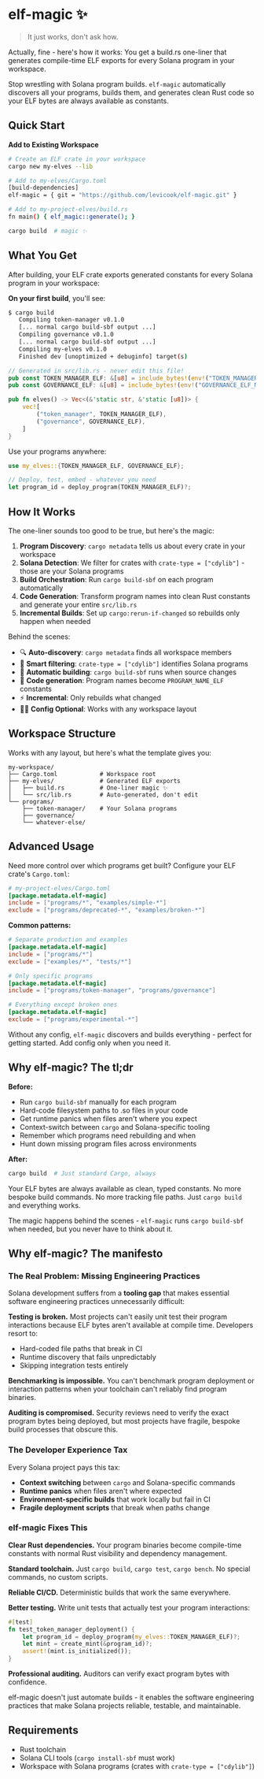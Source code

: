 # elf-magic ✨

> It just works, don't ask how.

Actually, fine - here's how it works: You get a build.rs one-liner that generates compile-time ELF exports for every Solana program in your workspace.

Stop wrestling with Solana program builds. `elf-magic` automatically discovers all your programs, builds them, and generates clean Rust code so your ELF bytes are always available as constants.

## Quick Start

<!--  FUTURE GOAL:
**Option 1: Start Fresh**

```bash
cargo install cargo-generate
cd my-workspace/
cargo generate levicook/elf-magic my-elves
cd my-elves
cargo build  # magic ✨
```

**Option 2: Add to Existing Workspace**

```bash
# Create an ELF crate in your workspace
cargo new my-elves --lib

# Add to my-elves/Cargo.toml
[build-dependencies]
elf-magic = "0.1"

# Add to my-project-elves/build.rs
fn main() { elf_magic::generate(); }

cargo build  # magic ✨
``` -->

**Add to Existing Workspace**

```bash
# Create an ELF crate in your workspace
cargo new my-elves --lib

# Add to my-elves/Cargo.toml
[build-dependencies]
elf-magic = { git = "https://github.com/levicook/elf-magic.git" }

# Add to my-project-elves/build.rs
fn main() { elf_magic::generate(); }

cargo build  # magic ✨
```

## What You Get

After building, your ELF crate exports generated constants for every Solana program in your workspace:

**On your first build**, you'll see:

```bash
$ cargo build
   Compiling token-manager v0.1.0
   [... normal cargo build-sbf output ...]
   Compiling governance v0.1.0
   [... normal cargo build-sbf output ...]
   Compiling my-elves v0.1.0
   Finished dev [unoptimized + debuginfo] target(s)
```

```rust
// Generated in src/lib.rs - never edit this file!
pub const TOKEN_MANAGER_ELF: &[u8] = include_bytes!(env!("TOKEN_MANAGER_ELF_MAGIC_PATH"));
pub const GOVERNANCE_ELF: &[u8] = include_bytes!(env!("GOVERNANCE_ELF_MAGIC_PATH"));

pub fn elves() -> Vec<(&'static str, &'static [u8])> {
    vec![
        ("token_manager", TOKEN_MANAGER_ELF),
        ("governance", GOVERNANCE_ELF),
    ]
}
```

Use your programs anywhere:

```rust
use my_elves::{TOKEN_MANAGER_ELF, GOVERNANCE_ELF};

// Deploy, test, embed - whatever you need
let program_id = deploy_program(TOKEN_MANAGER_ELF)?;
```

## How It Works

The one-liner sounds too good to be true, but here's the magic:

1. **Program Discovery**: `cargo metadata` tells us about every crate in your workspace
2. **Solana Detection**: We filter for crates with `crate-type = ["cdylib"]` - those are your Solana programs
3. **Build Orchestration**: Run `cargo build-sbf` on each program automatically
4. **Code Generation**: Transform program names into clean Rust constants and generate your entire `src/lib.rs`
5. **Incremental Builds**: Set up `cargo:rerun-if-changed` so rebuilds only happen when needed

Behind the scenes:

- 🔍 **Auto-discovery**: `cargo metadata` finds all workspace members
- 🎯 **Smart filtering**: `crate-type = ["cdylib"]` identifies Solana programs
- 🔨 **Automatic building**: `cargo build-sbf` runs when source changes
- 📝 **Code generation**: Program names become `PROGRAM_NAME_ELF` constants
- ⚡ **Incremental**: Only rebuilds what changed
- 🧙‍♂️ **Config Optional**: Works with any workspace layout

## Workspace Structure

Works with any layout, but here's what the template gives you:

```
my-workspace/
├── Cargo.toml            # Workspace root
├── my-elves/             # Generated ELF exports
│   ├── build.rs          # One-liner magic ✨
│   └── src/lib.rs        # Auto-generated, don't edit
└── programs/
    ├── token-manager/    # Your Solana programs
    ├── governance/
    └── whatever-else/
```

## Advanced Usage

Need more control over which programs get built? Configure your ELF crate's `Cargo.toml`:

```toml
# my-project-elves/Cargo.toml
[package.metadata.elf-magic]
include = ["programs/*", "examples/simple-*"]
exclude = ["programs/deprecated-*", "examples/broken-*"]
```

**Common patterns:**

```toml
# Separate production and examples
[package.metadata.elf-magic]
include = ["programs/*"]
exclude = ["examples/*", "tests/*"]

# Only specific programs
[package.metadata.elf-magic]
include = ["programs/token-manager", "programs/governance"]

# Everything except broken ones
[package.metadata.elf-magic]
exclude = ["programs/experimental-*"]
```

Without any config, `elf-magic` discovers and builds everything - perfect for getting started. Add config only when you need it.

## Why elf-magic? The tl;dr

**Before:**

- Run `cargo build-sbf` manually for each program
- Hard-code filesystem paths to .so files in your code
- Get runtime panics when files aren't where you expect
- Context-switch between `cargo` and Solana-specific tooling
- Remember which programs need rebuilding and when
- Hunt down missing program files across environments

**After:**

```bash
cargo build  # Just standard Cargo, always
```

Your ELF bytes are always available as clean, typed constants. No more bespoke build commands. No more tracking file paths. Just `cargo build` and everything works.

The magic happens behind the scenes - `elf-magic` runs `cargo build-sbf` when needed, but you never have to think about it.

## Why elf-magic? The manifesto

### The Real Problem: Missing Engineering Practices

Solana development suffers from a **tooling gap** that makes essential software engineering practices unnecessarily difficult:

**Testing is broken.** Most projects can't easily unit test their program interactions because ELF bytes aren't available at compile time. Developers resort to:

- Hard-coded file paths that break in CI
- Runtime discovery that fails unpredictably
- Skipping integration tests entirely

**Benchmarking is impossible.** You can't benchmark program deployment or interaction patterns when your toolchain can't reliably find program binaries.

**Auditing is compromised.** Security reviews need to verify the exact program bytes being deployed, but most projects have fragile, bespoke build processes that obscure this.

### The Developer Experience Tax

Every Solana project pays this tax:

- **Context switching** between `cargo` and Solana-specific commands
- **Runtime panics** when files aren't where expected
- **Environment-specific builds** that work locally but fail in CI
- **Fragile deployment scripts** that break when paths change

### elf-magic Fixes This

**Clear Rust dependencies.** Your program binaries become compile-time constants with normal Rust visibility and dependency management.

**Standard toolchain.** Just `cargo build`, `cargo test`, `cargo bench`. No special commands, no custom scripts.

**Reliable CI/CD.** Deterministic builds that work the same everywhere.

**Better testing.** Write unit tests that actually test your program interactions:

```rust
#[test]
fn test_token_manager_deployment() {
    let program_id = deploy_program(my_elves::TOKEN_MANAGER_ELF)?;
    let mint = create_mint(&program_id)?;
    assert!(mint.is_initialized());
}
```

**Professional auditing.** Auditors can verify exact program bytes with confidence.

elf-magic doesn't just automate builds - it enables the software engineering practices that make Solana projects reliable, testable, and maintainable.

## Requirements

- Rust toolchain
- Solana CLI tools (`cargo install-sbf` must work)
- Workspace with Solana programs (crates with `crate-type = ["cdylib"]`)

